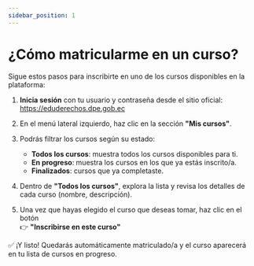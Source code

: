 ```yaml
---
sidebar_position: 1
---
```


# ¿Cómo matricularme en un curso?

Sigue estos pasos para inscribirte en uno de los cursos disponibles en la plataforma:

1. **Inicia sesión** con tu usuario y contraseña desde el sitio oficial: https://eduderechos.dpe.gob.ec

2. En el menú lateral izquierdo, haz clic en la sección **"Mis cursos"**.

3. Podrás filtrar los cursos según su estado:
    - **Todos los cursos**: muestra todos los cursos disponibles para ti.
    - **En progreso**: muestra los cursos en los que ya estás inscrito/a.
    - **Finalizados**: cursos que ya completaste.

4. Dentro de **"Todos los cursos"**, explora la lista y revisa los detalles de cada curso (nombre, descripción).

5. Una vez que hayas elegido el curso que deseas tomar, haz clic en el botón  
   👉 **"Inscribirse en este curso"**

✅ ¡Y listo! Quedarás automáticamente matriculado/a y el curso aparecerá en tu lista de cursos en progreso.
